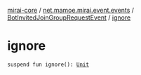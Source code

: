 [mirai-core](../../index.md) / [net.mamoe.mirai.event.events](../index.md) / [BotInvitedJoinGroupRequestEvent](index.md) / [ignore](./ignore.md)

# ignore

`suspend fun ignore(): `[`Unit`](https://kotlinlang.org/api/latest/jvm/stdlib/kotlin/-unit/index.html)